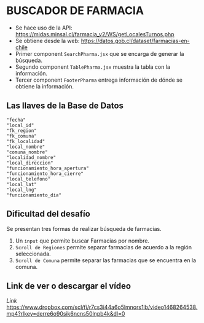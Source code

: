 # BUSCADOR DE FARMACIA

- Se hace uso de la API: https://midas.minsal.cl/farmacia_v2/WS/getLocalesTurnos.php
- Se obtiene desde la web: https://datos.gob.cl/dataset/farmacias-en-chile
- Primer component `SearchPharma.jsx` que se encarga de generar la búsqueda.
- Segundo component `TablePharma.jsx` muestra la tabla con la información.
- Tercer component `FooterPharma` entrega información de dónde se obtiene la información.

## Las llaves de la Base de Datos

    "fecha"
    "local_id"
    "fk_region"
    "fk_comuna"
    "fk_localidad"
    "local_nombre"
    "comuna_nombre"
    "localidad_nombre"
    "local_direccion"
    "funcionamiento_hora_apertura"
    "funcionamiento_hora_cierre"
    "local_telefono"
    "local_lat"
    "local_lng"
    "funcionamiento_dia"

## Dificultad del desafío

Se presentan tres formas de realizar búsqueda de farmacias.
1. Un `input` que permite buscar Farmacias por nombre.
2. `Scroll de Regiones` permite separar farmacias de acuerdo a la región seleccionada.
3. `Scroll de Comuna` permite separar las farmacias que se encuentra en la comuna.

## Link de ver o descargar el vídeo

*Link* https://www.dropbox.com/scl/fi/r7cs3i44a6o5lmnors1lb/video1468264538.mp4?rlkey=derre6o90sik6ncns50lnpb4k&dl=0
